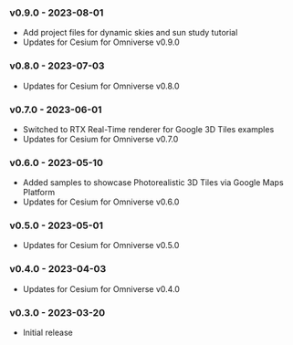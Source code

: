 ### v0.9.0 - 2023-08-01

- Add project files for dynamic skies and sun study tutorial 
- Updates for Cesium for Omniverse v0.9.0

### v0.8.0 - 2023-07-03

- Updates for Cesium for Omniverse v0.8.0

### v0.7.0 - 2023-06-01

- Switched to RTX Real-Time renderer for Google 3D Tiles examples
- Updates for Cesium for Omniverse v0.7.0

### v0.6.0 - 2023-05-10

- Added samples to showcase Photorealistic 3D Tiles via Google Maps Platform 
- Updates for Cesium for Omniverse v0.6.0

### v0.5.0 - 2023-05-01

- Updates for Cesium for Omniverse v0.5.0

### v0.4.0 - 2023-04-03

- Updates for Cesium for Omniverse v0.4.0

### v0.3.0 - 2023-03-20

- Initial release